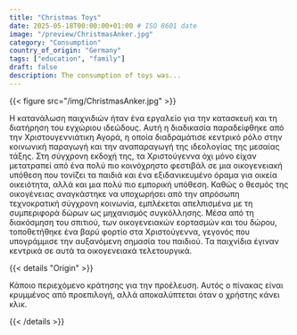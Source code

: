 ```yaml
---
title: "Christmas Toys"
date: 2025-05-18T00:00:00+01:00 # ISO 8601 date
image: "/preview/ChristmasAnker.jpg"
category: "Consumption"
country_of_origin: "Germany"
tags: ["education", "family"]
draft: false
description: The consumption of toys was...
---
```




{{< figure src="/img/ChristmasAnker.jpg" >}}

Η κατανάλωση παιχνιδιών ήταν ένα εργαλείο για την κατασκευή και τη διατήρηση του εγχώριου ιδεώδους. Αυτή η διαδικασία παραδείφθηκε από την Χριστουγεννιάτικη Αγορά, η οποία διαδραμάτισε κεντρικό ρόλο στην κοινωνική παραγωγή και την αναπαραγωγή της ιδεολογίας της μεσαίας τάξης. Στη σύγχρονη εκδοχή της, τα Χριστούγεννα όχι μόνο είχαν μετατραπεί από ένα πολύ πιο κοινόχρηστο φεστιβάλ σε μια οικογενειακή υπόθεση που τονίζει τα παιδιά και ένα εξιδανικευμένο όραμα για οικεία οικειότητα, αλλά και μια πολύ πιο εμπορική υπόθεση. Καθώς ο θεσμός της οικογένειας αναγκάστηκε να υποχωρήσει από την απρόσωπη τεχνοκρατική σύγχρονη κοινωνία, εμπλέκεται απελπισμένα με τη συμπεριφορά δώρων ως μηχανισμός συγκόλλησης. Μέσα από τη διακόσμηση του σπιτιού, των οικογενειακών εορτασμών και του δώρου, τοποθετήθηκε ένα βαρύ φορτίο στα Χριστούγεννα, γεγονός που υπογράμμισε την αυξανόμενη σημασία του παιδιού. Τα παιχνίδια έγιναν κεντρικά σε αυτά τα οικογενειακά τελετουργικά.

{{< details "Origin" >}}

Κάποιο περιεχόμενο κράτησης για την προέλευση. Αυτός ο πίνακας είναι κρυμμένος από προεπιλογή, αλλά αποκαλύπτεται όταν ο χρήστης κάνει κλικ.

{{< /details >}}

